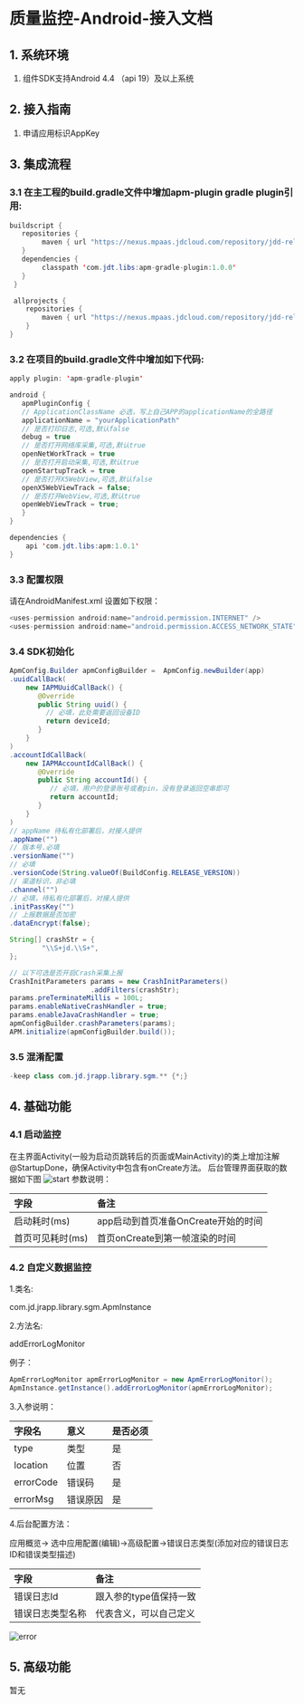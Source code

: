 # 质量监控-Android-接入文档

## 1. 系统环境
1. 组件SDK支持Android 4.4 （api 19）及以上系统

## 2. 接入指南
1. 申请应用标识AppKey


## 3. 集成流程

### 3.1 在主工程的build.gradle文件中增加apm-plugin gradle plugin引用:
```  java
buildscript {
   repositories {
        maven { url "https://nexus.mpaas.jdcloud.com/repository/jdd-releases/" }
   }
   dependencies {
        classpath 'com.jdt.libs:apm-gradle-plugin:1.0.0'
   }
 }

 allprojects {
    repositories {
        maven { url "https://nexus.mpaas.jdcloud.com/repository/jdd-releases/" }
    }
}
```
### 3.2 在项目的build.gradle文件中增加如下代码:
``` Java
apply plugin: 'apm-gradle-plugin'

android {
   apmPluginConfig {
   // ApplicationClassName 必选，写上自己APP的applicationName的全路径
   applicationName = "yourApplicationPath"
   // 是否打印日志,可选,默认false
   debug = true
   // 是否打开网络库采集,可选,默认true
   openNetWorkTrack = true
   // 是否打开启动采集,可选,默认true
   openStartupTrack = true
   // 是否打开X5WebView,可选,默认false
   openX5WebViewTrack = false;
   // 是否打开WebView,可选,默认true
   openWebViewTrack = true;
   }
}

dependencies {
    api 'com.jdt.libs:apm:1.0.1'
}
```



### 3.3 配置权限

请在AndroidManifest.xml 设置如下权限：
``` java
<uses-permission android:name="android.permission.INTERNET" />
<uses-permission android:name="android.permission.ACCESS_NETWORK_STATE" />
```
### 3.4 SDK初始化
``` java
ApmConfig.Builder apmConfigBuilder =  ApmConfig.newBuilder(app)
.uuidCallBack(
    new IAPMUuidCallBack() {
       @Override
       public String uuid() {
         // 必填，此处需要返回设备ID
         return deviceId;
       }
    }
)
.accountIdCallBack(
    new IAPMAccountIdCallBack() {
       @Override
       public String accountId() {
          // 必填，用户的登录账号或者pin，没有登录返回空串即可
          return accountId;
       }
    }
)
// appName 待私有化部署后，对接人提供
.appName("")
// 版本号.必填
.versionName("")
// 必填
.versionCode(String.valueOf(BuildConfig.RELEASE_VERSION))
// 渠道标识，非必填
.channel("")
// 必填，待私有化部署后，对接人提供
.initPassKey("")
// 上报数据是否加密
.dataEncrypt(false);

String[] crashStr = {
        "\\S+jd.\\S+",
};

// 以下可选是否开启Crash采集上报
CrashInitParameters params = new CrashInitParameters()
                    .addFilters(crashStr);
params.preTerminateMillis = 100L;
params.enableNativeCrashHandler = true;
params.enableJavaCrashHandler = true;
apmConfigBuilder.crashParameters(params);
APM.initialize(apmConfigBuilder.build());
```

### 3.5 混淆配置
``` java
-keep class com.jd.jrapp.library.sgm.** {*;}
```

## 4. 基础功能

### 4.1 启动监控

在主界面Activity(一般为启动页跳转后的页面或MainActivity)的类上增加注解 @StartupDone，确保Activity中包含有onCreate方法。
后台管理界面获取的数据如下图
![start](../../../../image/MPaas/APM/android/start.png)
参数说明：

|        字段       |              备注                    |
| :---------------  | :---------------------------------- |
|    启动耗时(ms)    |   app启动到首页准备OnCreate开始的时间   |
|   首页可见耗时(ms)  |      首页onCreate到第一帧渲染的时间     |

### 4.2 自定义数据监控

1.类名:

  com.jd.jrapp.library.sgm.ApmInstance

2.方法名:

  addErrorLogMonitor

例子：

``` java
ApmErrorLogMonitor apmErrorLogMonitor = new ApmErrorLogMonitor();
ApmInstance.getInstance().addErrorLogMonitor(apmErrorLogMonitor);
```

3.入参说明：

| 字段名          | 意义         | 是否必须                            |
| :------------ | :----------- | :----------------------------------|
| type          | 类型          |                是                  |
| location      | 位置          |               否                   |
| errorCode     | 错误码        |                是                  |
| errorMsg      | 错误原因       |                是                  |

4.后台配置方法：

应用概览-> 选中应用配置(编辑)->高级配置->错误日志类型(添加对应的错误日志ID和错误类型描述)

|        字段       |              备注                    |
| :---------------  | :---------------------------------- |
|    错误日志Id      |          跟入参的type值保持一致        |
|   错误日志类型名称  |          代表含义，可以自己定义         |

![error](../../../../image/MPaas/APM/android/errorLog.png)

## 5. 高级功能

暂无
